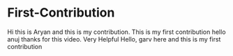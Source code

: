 # First-Contribution
Hi this is Aryan and this is my contribution.
This is my first contribution
hello anuj thanks for this video. Very Helpful
Hello, garv here and
this is my first contribution

